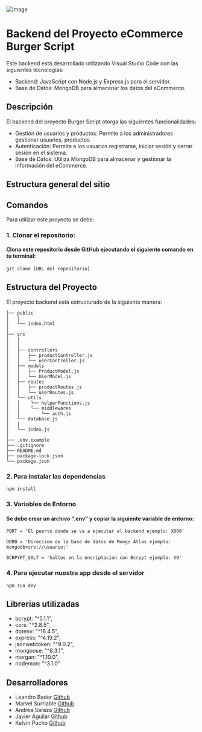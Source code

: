 ![image](https://github.com/grupo3rolling/Backend-BurgerScript/assets/148919690/bc68ef2b-2694-4700-8d85-e247bb63bda6)

# Backend del Proyecto eCommerce Burger Script

Este backend está desarrollado utilizando Visual Studio Code con las siguientes tecnologías:
- Backend: JavaScript con Node.js y Express.js para el servidor.
- Base de Datos: MongoDB para almacenar los datos del eCommerce.

## Descripción
El backend del proyecto Burger Script otorga las siguientes funcionalidades:
- Gestión de usuarios y productos: Permite a los administradores gestionar usuarios, productos.
- Autenticación: Permite a los usuarios registrarse, iniciar sesión y cerrar sesión en el sistema.
- Base de Datos: Utiliza MongoDB para almacenar y gestionar la información del eCommerce.

## Estructura general del sitio



## Comandos
Para utilizar este proyecto se debe:

### 1. Clonar el repositorio:
#### Clona este repositorio desde GitHub ejecutando el siguiente comando en tu terminal:
```
git clone [URL del repositorio]
```

## Estructura del Proyecto

El proyecto backend está estructurado de la siguiente manera:
```
├── public
│   │   
│   └── index.html
│
├── src
│   │
│   │   
│   ├── controllers
│   │   ├── productController.js
│   │   └── userController.js
│   ├── models
│   │   ├── ProductModel.js
│   │   └── UserModel.js
│   ├── routes
│   │   ├── productRoutes.js
│   │   └── userRoutes.js
│   └── utils
│   │    └── helperFunctions.js
│   │    └── middlewares
│   │        └── auth.js
│   └── database.js
│   │
│   └── index.js
│
├── .env.example
├── .gitignore
├── README.md
├── package-lock.json
└── package.json
```

### 2. Para instalar las dependencias

```
npm install
```

### 3. Variables de Entorno
#### Se debe crear un archivo ".env" y copiar la siguiente variable de entorno:
```
PORT = 'El puerto donde se va a ejecutar el backend ejemplo: X000'

DDBB = 'Direccion de la base de datos de Mongo Atlas ejemplo: mongodb+srv://usuario:'

BCRPYPT_SALT = 'Saltos en la encriptacion con Bcrpyt ejemplo: X0'
```




### 4. Para ejecutar nuestra app desde el servidor

```
npm run dev
```

## Librerias utilizadas
- bcrypt: "^5.1.1",
- cors: "^2.8.5",
- dotenv: "^16.4.5",
- express: "^4.19.2",
- jsonwebtoken: "^9.0.2",
- mongoose: "^8.3.1",
- morgan: "^1.10.0",
- nodemon: "^3.1.0"

## Desarrolladores
- Leandro Bader [Github](https://github.com/Leandrobader)
- Marvel Surriable [Github](https://github.com/MarvelSurriable)
- Andrea Saraza [Github](https://github.com/AndiSaraza)
- Javier Aguilar [Github](https://github.com/JAgustin91)
- Kelvin Pucho [Github](https://github.com/kpzaolod6000)

